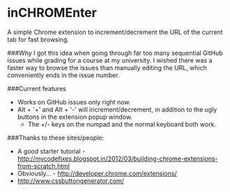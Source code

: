 inCHROMEnter
============

A simple Chrome extension to increment/decrement the URL of the current tab for fast browsing.

###Why
I got this idea when going through far too many sequential GitHub issues while grading for a course at my university. I wished there was a faster way to browse the issues than manually editing the URL, which conveniently ends in the issue number.

###Current features
+ Works on GitHub issues only right now.
+ Alt + '+' and Alt + '-' will increment/decrement,  in addition to the ugly buttons in the extension popup window.
  + The +/- keys on the numpad and the normal keyboard both work.

###Thanks to these sites/people:
+ A good starter tutorial - http://mycodefixes.blogspot.in/2012/03/building-chrome-extensions-from-scratch.html
+ Obviously... - http://developer.chrome.com/extensions/
+ http://www.cssbuttongenerator.com/
